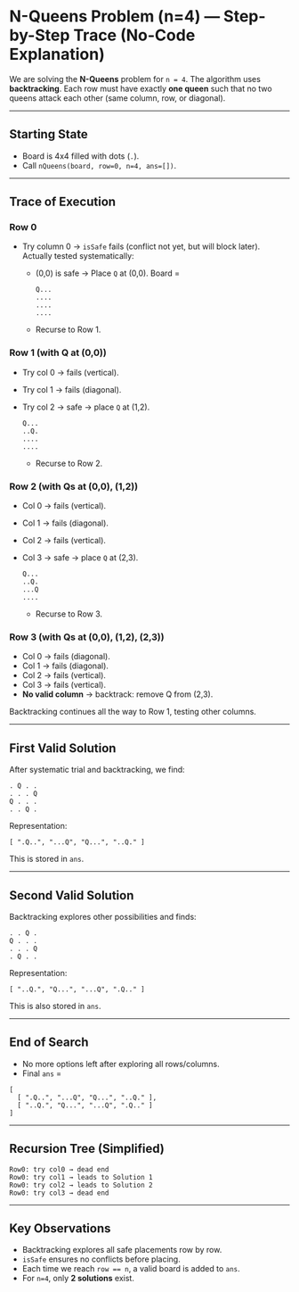# N-Queens Problem (n=4) — Step-by-Step Trace (No-Code Explanation)

We are solving the **N-Queens** problem for `n = 4`. The algorithm uses **backtracking**. Each row must have exactly **one queen** such that no two queens attack each other (same column, row, or diagonal).

---

## Starting State

* Board is 4x4 filled with dots (`.`).
* Call `nQueens(board, row=0, n=4, ans=[])`.

---

## Trace of Execution

### Row 0

* Try column 0 → `isSafe` fails (conflict not yet, but will block later). Actually tested systematically:

  * (0,0) is safe → Place `Q` at (0,0). Board =

    ```
    Q...
    ....
    ....
    ....
    ```
  * Recurse to Row 1.

### Row 1 (with Q at (0,0))

* Try col 0 → fails (vertical).
* Try col 1 → fails (diagonal).
* Try col 2 → safe → place `Q` at (1,2).

  ```
  Q...
  ..Q.
  ....
  ....
  ```

  * Recurse to Row 2.

### Row 2 (with Qs at (0,0), (1,2))

* Col 0 → fails (vertical).
* Col 1 → fails (diagonal).
* Col 2 → fails (vertical).
* Col 3 → safe → place `Q` at (2,3).

  ```
  Q...
  ..Q.
  ...Q
  ....
  ```

  * Recurse to Row 3.

### Row 3 (with Qs at (0,0), (1,2), (2,3))

* Col 0 → fails (diagonal).
* Col 1 → fails (diagonal).
* Col 2 → fails (vertical).
* Col 3 → fails (vertical).
* **No valid column** → backtrack: remove Q from (2,3).

Backtracking continues all the way to Row 1, testing other columns.

---

## First Valid Solution

After systematic trial and backtracking, we find:

```
. Q . .
. . . Q
Q . . .
. . Q .
```

Representation:

```
[ ".Q..", "...Q", "Q...", "..Q." ]
```

This is stored in `ans`.

---

## Second Valid Solution

Backtracking explores other possibilities and finds:

```
. . Q .
Q . . .
. . . Q
. Q . .
```

Representation:

```
[ "..Q.", "Q...", "...Q", ".Q.." ]
```

This is also stored in `ans`.

---

## End of Search

* No more options left after exploring all rows/columns.
* Final `ans` =

```
[
  [ ".Q..", "...Q", "Q...", "..Q." ],
  [ "..Q.", "Q...", "...Q", ".Q.." ]
]
```

---

## Recursion Tree (Simplified)

```
Row0: try col0 → dead end
Row0: try col1 → leads to Solution 1
Row0: try col2 → leads to Solution 2
Row0: try col3 → dead end
```

---

## Key Observations

* Backtracking explores all safe placements row by row.
* `isSafe` ensures no conflicts before placing.
* Each time we reach `row == n`, a valid board is added to `ans`.
* For `n=4`, only **2 solutions** exist.
